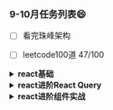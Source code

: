 ### 9-10月任务列表😄
- [ ] 看完珠峰架构
- [ ] leetcode100道  47/100


<details>
<summary><strong>react基础</strong></summary>
  
- [x] React & React Hook & React Router 基础入门实战视频教程 01 介绍

- [x] React & React Hook & React Router 基础入门实战视频教程 02 创建 React 项目并了解项目源码

- [x] React & React Hook & React Router 基础入门实战视频教程 03 组件与模板

- [x] React & React Hook & React Router 基础入门实战视频教程 04 模板上的动态值

- [x] React & React Hook & React Router 基础入门实战视频教程 05 多个组件

- [x] React & React Hook & React Router 基础入门实战视频教程 06 添加样式

- [x] React & React Hook & React Router 基础入门实战视频教程 07 事件

- [x] React & React Hook & React Router 基础入门实战视频教程 08 使用状态（useState hook）

- [x] React & React Hook & React Router 基础入门实战视频教程 09 浏览器插件调试工具 React Developer Tools

- [x] React & React Hook & React Router 基础入门实战视频教程 10 输出列表

- [x] React & React Hook & React Router 基础入门实战视频教程 11 Props & 重用组件

- [x] React & React Hook & React Router 基础入门实战视频教程 12 重用组件 & Props 参数默认值

- [x] React & React Hook & React Router 基础入门实战视频教程 13 函数作为参数 & 删除博客

- [x] React & React Hook & React Router 基础入门实战视频教程 14 useEffect Hook

- [x] React & React Hook & React Router 基础入门实战视频教程 15 useEffect Hook - 依赖 - 第二个参数

- [x] React & React Hook & React Router 基础入门实战视频教程 16 JSON Server

- [x] React & React Hook & React Router 基础入门实战视频教程 17 用 useEffect 发送请求

- [x] React & React Hook & React Router 基础入门实战视频教程 18 发送请求显示 Loading

- [x] React & React Hook & React Router 基础入门实战视频教程 19 详解发送请求错误处理

- [x] React & React Hook & React Router 基础入门实战视频教程 20 创建自定义的 Hook

- [x] React & React Hook & React Router 基础入门实战视频教程 21 React Router 路由

- [x] React & React Hook & React Router 基础入门实战视频教程 22 精确匹配路由

- [x] React & React Hook & React Router 基础入门实战视频教程 23 Router Links

- [x] React & React Hook & React Router 基础入门实战视频教程 24 动态路由参数

- [x] React & React Hook & React Router 基础入门实战视频教程 25 重用自定义的 React Hook

- [x] React & React Hook & React Router 基础入门实战视频教程 26 添加博客表单

- [x] React & React Hook & React Router 基础入门实战视频教程 27 发送请求提交表单

- [x] React & React Hook & React Router 基础入门实战视频教程 28 跳转

- [x] React & React Hook & React Router 基础入门实战视频教程 29 删除博客

- [x] React & React Hook & React Router 基础入门实战视频教程 30 404 页面 - 完结

- [x] 2021 年版本 React & React Hook & React Router 基础入门实战视频教程 31 补充： React 生态学习路径建议

- [x] 2021 年版本 React & React Hook & React Router 基础入门实战视频教程 32 补充： 前端程序员如何挑选一门合适的后端技术

- [x] 2021 年版本 React & React Hook & React Router 基础入门实战视频教程 33 补充： 给 React 程序员推荐一款关于 Form 表单的库

- [x] 2021 年版本 React & React Hook & React Router 基础入门实战视频教程 34 补充： 给 React 程序员推荐的 ui 组件库
</details>
<details>
<summary><strong>react进阶React Query</strong></summary>
  
- [x] React 进阶之 React Query 视频实战教程 01 介绍与搭建项目
- [x] React 进阶之 React Query 视频实战教程 02 useQuery hook part 1
- [x] React 进阶之 React Query 视频实战教程 03 useQuery hook part 2
- [x] React 进阶之 React Query 视频实战教程 04 React Query Devtools - staleTime
- [x] React 进阶之 React Query 视频实战教程 05 React Query 分页 - 查询变量
- [x] React 进阶之 React Query 视频实战教程 06 React Query 分页 - 完结
</details>
<details>
<summary><strong>react进阶组件实战</strong></summary>
</details>


<!--
**ChenLiuPng/ChenLiuPng** is a ✨ _special_ ✨ repository because its `README.md` (this file) appears on your GitHub profile.

Here are some ideas to get you started:

- 🔭 I’m currently working on ...
- 🌱 I’m currently learning ...
- 👯 I’m looking to collaborate on ...
- 🤔 I’m looking for help with ...
- 💬 Ask me about ...
- 📫 How to reach me: ...
- 😄 Pronouns: ...
- ⚡ Fun fact: ...
-->
